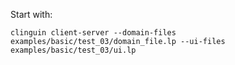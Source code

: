 Start with:

`clinguin client-server --domain-files examples/basic/test_03/domain_file.lp --ui-files examples/basic/test_03/ui.lp`
